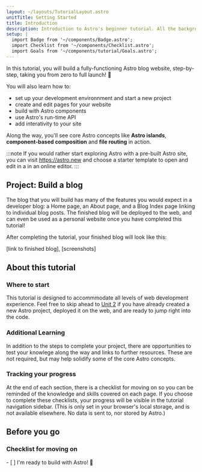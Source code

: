 ```yaml
---
layout: ~/layouts/TutorialLayout.astro
unitTitle: Getting Started
title: Introduction
description: Introduction to Astro's beginner tutorial. All the background knowledge you need to get started!
setup: |
  import Badge from '~/components/Badge.astro';
  import Checklist from '~/components/Checklist.astro';
  import Goals from '~/components/tutorial/Goals.astro';
---
```

In this tutorial, you will build a fully-functioning Astro blog website, step-by-step, taking you from zero to full launch! 🚀

You will also learn how to:
- set up your development environnment and start a new project
- create and edit pages for your website
- build with Astro components
- use Astro's run-time API
- add interativity to your site

Along the way, you'll see core Astro concepts like **Astro islands**, **component-based composition** and **file routing** in action. 

:::note
If you would rather start exploring Astro with a pre-built Astro site, you can visit https://astro.new and choose a starter template to open and edit in a in an online editor.
::: 

## Project: Build a blog

The blog that you will build has many of the features you would expect in a developer blog: a Home page, an About page, and a Blog Index page linking to individual blog posts. The finished blog will be deployed to the web, and can even be used as a personal website once you have completed this tutorial!

<!--
[UPDATE THIS]

```
├── src/
│   ├── components/
│   │   ├── Header.astro
│   │   └── Button.jsx
│   ├── layouts/
|   |   ├── BaseLayout.astro
│   │   └── PostLayout.astro
│   └── pages/
|   |   ├── about.astro
|   |   ├── blog.astro
│   │   ├── posts/
│   │   │   ├── post-1.md
│   │   │   ├── post-2.md
|   |   |   ├── post-3.md
│   │   │   └── post-4.md
│   │   └── index.astro
│   └── styles/
│       └── global.css
├── astro.config.mjs
└── package.json

```
-->
After completing the tutorial, your finished blog will look like this: 

[link to finished blog], [screenshots]

## About this tutorial

### Where to start

This tutorial is designed to accommmodate all levels of web development experience. Feel free to skip ahead to [Unit 2](/en/tutorial/2-astro-pages/) if you have already created a new Astro project, deployed it on the web, and are ready to jump right into the code.

### Additional Learning

In addition to the steps to complete your project, there are opportunities to test your knowlege along the way and links to further resources. These are not required, but may help solidify some of the core Astro concepts.

### Tracking your progress

At the end of each section, there is a checklist for moving on so you can be reminded of the knowledge and skills covered on each page. If you choose to complete these checklists, your progress will be visible in the tutorial navigation sidebar. (This is only set in your browser's local storage, and is not available elsewhere. No data is sent to, nor stored by Astro.)

## Before you go
### Checklist for moving on

<Checklist key="introduction">
- [ ] I'm ready to build with Astro! 🚀
</Checklist>
